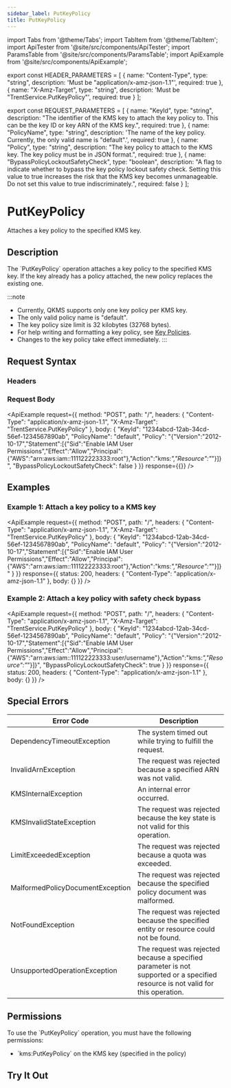```yaml
---
sidebar_label: PutKeyPolicy
title: PutKeyPolicy
---
```


import Tabs from '@theme/Tabs';
import TabItem from '@theme/TabItem';
import ApiTester from '@site/src/components/ApiTester';
import ParamsTable from '@site/src/components/ParamsTable';
import ApiExample from '@site/src/components/ApiExample';

export const HEADER_PARAMETERS = [
  {
    name: "Content-Type",
    type: "string",
    description: 'Must be "application/x-amz-json-1.1"',
    required: true
  },
  {
    name: "X-Amz-Target",
    type: "string", 
    description: 'Must be "TrentService.PutKeyPolicy"',
    required: true
  }
];

export const REQUEST_PARAMETERS = [
  {
    name: "KeyId",
    type: "string",
    description: "The identifier of the KMS key to attach the key policy to. This can be the key ID or key ARN of the KMS key.",
    required: true
  },
  {
    name: "PolicyName",
    type: "string",
    description: 'The name of the key policy. Currently, the only valid name is "default".',
    required: true
  },
  {
    name: "Policy",
    type: "string",
    description: "The key policy to attach to the KMS key. The key policy must be in JSON format.",
    required: true
  },
  {
    name: "BypassPolicyLockoutSafetyCheck",
    type: "boolean",
    description: "A flag to indicate whether to bypass the key policy lockout safety check. Setting this value to true increases the risk that the KMS key becomes unmanageable. Do not set this value to true indiscriminately.",
    required: false
  }
];

# PutKeyPolicy

Attaches a key policy to the specified KMS key.

## Description

The \`PutKeyPolicy\` operation attaches a key policy to the specified KMS key. If the key already has a policy attached, the new policy replaces the existing one.

:::note
- Currently, QKMS supports only one key policy per KMS key.
- The only valid policy name is "default".
- The key policy size limit is 32 kilobytes (32768 bytes).
- For help writing and formatting a key policy, see [Key Policies](/docs/api/04-q-kms/01-user-manual/key-policies.md).
- Changes to the key policy take effect immediately.
:::

## Request Syntax

### Headers

<ParamsTable parameters={HEADER_PARAMETERS} />

### Request Body

<ParamsTable parameters={REQUEST_PARAMETERS} />

<ApiExample
  request={{
    method: "POST",
    path: "/",
    headers: {
      "Content-Type": "application/x-amz-json-1.1",
      "X-Amz-Target": "TrentService.PutKeyPolicy"
    },
    body: {
      "KeyId": "1234abcd-12ab-34cd-56ef-1234567890ab",
      "PolicyName": "default",
      "Policy": "{\"Version\":\"2012-10-17\",\"Statement\":[{\"Sid\":\"Enable IAM User Permissions\",\"Effect\":\"Allow\",\"Principal\":{\"AWS\":\"arn:aws:iam::111122223333:root\"},\"Action\":\"kms:*\",\"Resource\":\"*\"}]}",
      "BypassPolicyLockoutSafetyCheck": false
    }
  }}
  response={{}}
/>

## Examples

### Example 1: Attach a key policy to a KMS key

<ApiExample
  request={{
    method: "POST",
    path: "/",
    headers: {
      "Content-Type": "application/x-amz-json-1.1",
      "X-Amz-Target": "TrentService.PutKeyPolicy"
    },
    body: {
      "KeyId": "1234abcd-12ab-34cd-56ef-1234567890ab",
      "PolicyName": "default",
      "Policy": "{\"Version\":\"2012-10-17\",\"Statement\":[{\"Sid\":\"Enable IAM User Permissions\",\"Effect\":\"Allow\",\"Principal\":{\"AWS\":\"arn:aws:iam::111122223333:root\"},\"Action\":\"kms:*\",\"Resource\":\"*\"}]}"
    }
  }}
  response={{
    status: 200,
    headers: {
      "Content-Type": "application/x-amz-json-1.1"
    },
    body: {}
  }}
/>

### Example 2: Attach a key policy with safety check bypass

<ApiExample
  request={{
    method: "POST",
    path: "/",
    headers: {
      "Content-Type": "application/x-amz-json-1.1",
      "X-Amz-Target": "TrentService.PutKeyPolicy"
    },
    body: {
      "KeyId": "1234abcd-12ab-34cd-56ef-1234567890ab",
      "PolicyName": "default",
      "Policy": "{\"Version\":\"2012-10-17\",\"Statement\":[{\"Sid\":\"Enable IAM User Permissions\",\"Effect\":\"Allow\",\"Principal\":{\"AWS\":\"arn:aws:iam::111122223333:user/username\"},\"Action\":\"kms:*\",\"Resource\":\"*\"}]}",
      "BypassPolicyLockoutSafetyCheck": true
    }
  }}
  response={{
    status: 200,
    headers: {
      "Content-Type": "application/x-amz-json-1.1"
    },
    body: {}
  }}
/>

## Special Errors

| Error Code | Description |
|------------|-------------|
| DependencyTimeoutException | The system timed out while trying to fulfill the request. |
| InvalidArnException | The request was rejected because a specified ARN was not valid. |
| KMSInternalException | An internal error occurred. |
| KMSInvalidStateException | The request was rejected because the key state is not valid for this operation. |
| LimitExceededException | The request was rejected because a quota was exceeded. |
| MalformedPolicyDocumentException | The request was rejected because the specified policy document was malformed. |
| NotFoundException | The request was rejected because the specified entity or resource could not be found. |
| UnsupportedOperationException | The request was rejected because a specified parameter is not supported or a specified resource is not valid for this operation. |

## Permissions

To use the \`PutKeyPolicy\` operation, you must have the following permissions:
- \`kms:PutKeyPolicy\` on the KMS key (specified in the policy)

## Try It Out

<ApiTester
  operation="PutKeyPolicy"
  description="Attach a key policy to a KMS key."
  parameters={REQUEST_PARAMETERS}
  exampleResponse={{}}
/> 